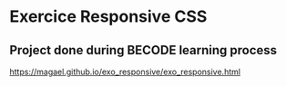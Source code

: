 # Exercice Responsive CSS

## Project done during BECODE learning process


https://magael.github.io/exo_responsive/exo_responsive.html
